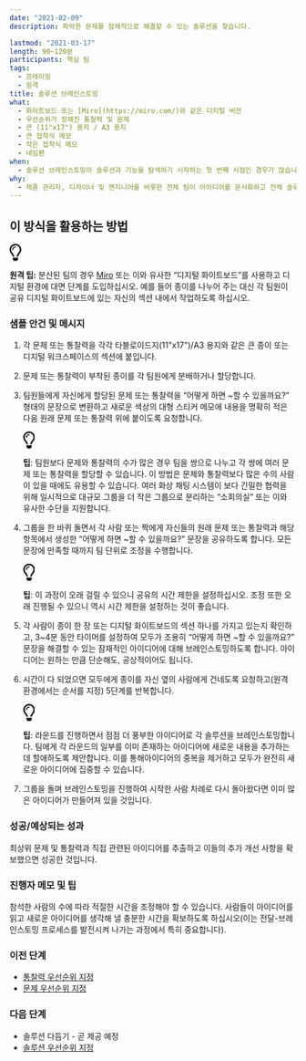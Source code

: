 ```yaml
---
date: "2021-02-09"
description: 파악한 문제를 잠재적으로 해결할 수 있는 솔루션을 찾습니다.

lastmod: "2021-03-17"
length: 90~120분
participants: 핵심 팀
tags:
  - 프레이밍
  - 원격
title: 솔루션 브레인스토밍
what:
  - 화이트보드 또는 [Miro](https://miro.com/)와 같은 디지털 버전
  - 우선순위가 정해진 통찰력 및 문제
  - 큰 (11"x17") 용지 / A3 용지
  - 큰 접착식 메모
  - 작은 접착식 메모
  - 네임펜
when:
  - 솔루션 브레인스토밍이 솔루션과 기능을 탐색하기 시작하는 첫 번째 시점인 경우가 많습니다. 일반적으로 가장 중요한 문제를 먼저 해결해야 하므로 통찰력과 문제들을 파악하고 우선순위를 정한 후에 이 활동을 수행합니다.
why:
  - 제품 관리자, 디자이너 및 엔지니어를 비롯한 전체 팀이 아이디어를 문서화하고 전체 솔루션에 기여할 수 있도록 이 활동을 수행하여 제품의 성공에 대한 공동 책임을 강화합니다. 결국, 좋은 아이디어를 한 부서가 독차지하는 일이 없도록 해야 합니다.
---
```


<h2 id="how-to-use-this-method">이 방식을 활용하는
방법</h2>

<div class="callout td-box--gray-darkest p-3 my-5
border-bottom border-right border-left border-top row"><div
class="col-1 row align-items-center
justify-content-center"><svg height="30"
aria-hidden="true" focusable="false"
data-prefix="far" data-icon="lightbulb"
role="img" xmlns="http://www.w3.org/2000/svg"
viewBox="0 0 352 512" class="svg-inline--fa
fa-lightbulb"><path fill="currentColor"
d="M176 80c-52.94 0-96 43.06-96 96 0 8.84 7.16 16 16 16s16-7.16
16-16c0-35.3 28.72-64 64-64 8.84 0 16-7.16 16-16s-7.16-16-16-16zM96.06
459.17c0 3.15.93 6.22 2.68 8.84l24.51 36.84c2.97 4.46 7.97 7.14 13.32
7.14h78.85c5.36 0 10.36-2.68 13.32-7.14l24.51-36.84c1.74-2.62 2.67-5.7
2.68-8.84l.05-43.18H96.02l.04 43.18zM176 0C73.72 0 0 82.97 0 176c0
44.37 16.45 84.85 43.56 115.78 16.64 18.99 42.74 58.8 52.42
92.16v.06h48v-.12c-.01-4.77-.72-9.51-2.15-14.07-5.59-17.81-22.82-64.77-62.17-109.67-20.54-23.43-31.52-53.15-31.61-84.14-.2-73.64
59.67-128 127.95-128 70.58 0 128 57.42 128 128 0 30.97-11.24
60.85-31.65 84.14-39.11 44.61-56.42 91.47-62.1 109.46a47.507 47.507 0
0 0-2.22 14.3v.1h48v-.05c9.68-33.37 35.78-73.18 52.42-92.16C335.55
260.85 352 220.37 352 176 352 78.8 273.2 0 176 0z"
class=""></path></svg></div><div
class="col-11"><p><strong>원격
팁:</strong> 분산된 팀의 경우 <a href="https://miro.com/"
target="_blank" rel="nofollow">Miro</a>
또는 이와 유사한 “디지털 화이트보드”를 사용하고 디지털 환경에 대면 단계를 도입하십시오. 예를 들어 종이를 나누어 주는 대신
각 팀원이 공유 디지털 화이트보드에 있는 자신의 섹션 내에서 작업하도록
하십시오.</p></div></div>

<div class="bg-gray-dark p-lg-5 p-3 mb-4"><div
class="col-lg-9"><h3
id="sample-agenda--prompts">샘플 안건 및 메시지</h3>

<ol>

<li>

<p>각 문제 또는 통찰력을 각각 타블로이드지(11&quot;x17&quot;)/A3 용지와 같은 큰
종이 또는 디지털 워크스페이스의 섹션에 붙입니다.</p>

</li>

<li>

<p>문제 또는 통찰력이 부착된 종이를 각 팀원에게 분배하거나 할당합니다.</p>

</li>

<li>

<p>팀원들에게 자신에게 할당된 문제 또는 통찰력을 “어떻게 하면 ~할 수 있을까요?” 형태의 문장으로 변환하고
새로운 색상의 대형 스티커 메모에 내용을 명확히 적은 다음 원래 문제 또는 통찰력 위에 붙이도록 요청합니다.</p>

<div class="callout td-box--gray-darkest p-3 my-5
border-bottom border-right border-left border-top row"><div
class="col-1 row align-items-center
justify-content-center"><svg height="30"
aria-hidden="true" focusable="false"
data-prefix="far" data-icon="lightbulb"
role="img" xmlns="http://www.w3.org/2000/svg"
viewBox="0 0 352 512" class="svg-inline--fa
fa-lightbulb"><path fill="currentColor"
d="M176 80c-52.94 0-96 43.06-96 96 0 8.84 7.16 16 16 16s16-7.16
16-16c0-35.3 28.72-64 64-64 8.84 0 16-7.16 16-16s-7.16-16-16-16zM96.06
459.17c0 3.15.93 6.22 2.68 8.84l24.51 36.84c2.97 4.46 7.97 7.14 13.32
7.14h78.85c5.36 0 10.36-2.68 13.32-7.14l24.51-36.84c1.74-2.62 2.67-5.7
2.68-8.84l.05-43.18H96.02l.04 43.18zM176 0C73.72 0 0 82.97 0 176c0
44.37 16.45 84.85 43.56 115.78 16.64 18.99 42.74 58.8 52.42
92.16v.06h48v-.12c-.01-4.77-.72-9.51-2.15-14.07-5.59-17.81-22.82-64.77-62.17-109.67-20.54-23.43-31.52-53.15-31.61-84.14-.2-73.64
59.67-128 127.95-128 70.58 0 128 57.42 128 128 0 30.97-11.24
60.85-31.65 84.14-39.11 44.61-56.42 91.47-62.1 109.46a47.507 47.507 0
0 0-2.22 14.3v.1h48v-.05c9.68-33.37 35.78-73.18 52.42-92.16C335.55
260.85 352 220.37 352 176 352 78.8 273.2 0 176 0z"
class=""></path></svg></div><div
class="col-11"><p><strong>팁</strong>:
팀원보다 문제와 통찰력의 수가 많은 경우 팀을 쌍으로 나누고 각 쌍에 여러 문제 또는 통찰력을 할당할 수 있습니다. 이 방법은
문제와 통찰력보다 많은 수의 사람이 있을 때에도 유용할 수 있습니다. 여러 화상 채팅 시스템이 보다 긴밀한 협력을 위해
일시적으로 대규모 그룹을 더 작은 그룹으로 분리하는 “소회의실” 또는 이와 유사한 수단을
지원합니다.</p></div></div>

</li>

<li>

<p>그룹을 한 바퀴 돌면서 각 사람 또는 짝에게 자신들의 원래 문제 또는 통찰력과 해당 항목에서 생성한 “어떻게
하면 ~할 수 있을까요?” 문장을 공유하도록 합니다. 모든 문장에 만족할 때까지 팀 단위로 조정을
수행합니다.</p>

<div class="callout td-box--gray-darkest p-3 my-5
border-bottom border-right border-left border-top row"><div
class="col-1 row align-items-center
justify-content-center"><svg height="30"
aria-hidden="true" focusable="false"
data-prefix="far" data-icon="lightbulb"
role="img" xmlns="http://www.w3.org/2000/svg"
viewBox="0 0 352 512" class="svg-inline--fa
fa-lightbulb"><path fill="currentColor"
d="M176 80c-52.94 0-96 43.06-96 96 0 8.84 7.16 16 16 16s16-7.16
16-16c0-35.3 28.72-64 64-64 8.84 0 16-7.16 16-16s-7.16-16-16-16zM96.06
459.17c0 3.15.93 6.22 2.68 8.84l24.51 36.84c2.97 4.46 7.97 7.14 13.32
7.14h78.85c5.36 0 10.36-2.68 13.32-7.14l24.51-36.84c1.74-2.62 2.67-5.7
2.68-8.84l.05-43.18H96.02l.04 43.18zM176 0C73.72 0 0 82.97 0 176c0
44.37 16.45 84.85 43.56 115.78 16.64 18.99 42.74 58.8 52.42
92.16v.06h48v-.12c-.01-4.77-.72-9.51-2.15-14.07-5.59-17.81-22.82-64.77-62.17-109.67-20.54-23.43-31.52-53.15-31.61-84.14-.2-73.64
59.67-128 127.95-128 70.58 0 128 57.42 128 128 0 30.97-11.24
60.85-31.65 84.14-39.11 44.61-56.42 91.47-62.1 109.46a47.507 47.507 0
0 0-2.22 14.3v.1h48v-.05c9.68-33.37 35.78-73.18 52.42-92.16C335.55
260.85 352 220.37 352 176 352 78.8 273.2 0 176 0z"
class=""></path></svg></div><div
class="col-11"><p><strong>팁</strong>: 이
과정이 오래 걸릴 수 있으니 공유의 시간 제한을 설정하십시오. 조정 또한 오래 진행될 수 있으니 역시 시간 제한을 설정하는
것이 좋습니다.</p></div></div>

</li>

<li>

<p>각 사람이 종이 한 장 또는 디지털 화이트보드의 섹션 하나를 가지고 있는지 확인하고, 3~4분 동안 타이머를
설정하여 모두가 조용히 “어떻게 하면 ~할 수 있을까요?” 문장을 해결할 수 있는 잠재적인 아이디어에 대해 브레인스토밍하도록
합니다. 아이디어는 원하는 만큼 단순해도, 공상적이어도 됩니다.</p>

</li>

<li>

<p>시간이 다 되었으면 모두에게 종이를 자신 옆의 사람에게 건네도록 요청하고(원격 환경에서는 순서를 지정)
5단계를 반복합니다.</p>

<div class="callout td-box--gray-darkest p-3 my-5
border-bottom border-right border-left border-top row"><div
class="col-1 row align-items-center
justify-content-center"><svg height="30"
aria-hidden="true" focusable="false"
data-prefix="far" data-icon="lightbulb"
role="img" xmlns="http://www.w3.org/2000/svg"
viewBox="0 0 352 512" class="svg-inline--fa
fa-lightbulb"><path fill="currentColor"
d="M176 80c-52.94 0-96 43.06-96 96 0 8.84 7.16 16 16 16s16-7.16
16-16c0-35.3 28.72-64 64-64 8.84 0 16-7.16 16-16s-7.16-16-16-16zM96.06
459.17c0 3.15.93 6.22 2.68 8.84l24.51 36.84c2.97 4.46 7.97 7.14 13.32
7.14h78.85c5.36 0 10.36-2.68 13.32-7.14l24.51-36.84c1.74-2.62 2.67-5.7
2.68-8.84l.05-43.18H96.02l.04 43.18zM176 0C73.72 0 0 82.97 0 176c0
44.37 16.45 84.85 43.56 115.78 16.64 18.99 42.74 58.8 52.42
92.16v.06h48v-.12c-.01-4.77-.72-9.51-2.15-14.07-5.59-17.81-22.82-64.77-62.17-109.67-20.54-23.43-31.52-53.15-31.61-84.14-.2-73.64
59.67-128 127.95-128 70.58 0 128 57.42 128 128 0 30.97-11.24
60.85-31.65 84.14-39.11 44.61-56.42 91.47-62.1 109.46a47.507 47.507 0
0 0-2.22 14.3v.1h48v-.05c9.68-33.37 35.78-73.18 52.42-92.16C335.55
260.85 352 220.37 352 176 352 78.8 273.2 0 176 0z"
class=""></path></svg></div><div
class="col-11"><p><strong>팁</strong>:
라운드를 진행하면서 점점 더 풍부한 아이디어로 각 솔루션을 브레인스토밍합니다. 팀에게 각 라운드의 일부를 이미 존재하는
아이디어에 새로운 내용을 추가하는 데 할애하도록 제안합니다. 이를 통해아이디어의 중복을 제거하고 모두가 완전히 새로운
아이디어에 집중할 수 있습니다.</p></div></div>

</li>

<li>

<p>그룹을 돌며 브레인스토밍을 진행하여 시작한 사람 차례로 다시 돌아왔다면 이미 많은 아이디어가 만들어져 있을
것입니다.</p>

</li>

</ol>

</div></div>

<div class="bg-gray-dark p-lg-5 p-3 mb-4"><div
class="col-lg-9"><h3
id="successexpected-outcomes">성공/예상되는 성과</h3>

<p>최상위 문제 및 통찰력과 직접 관련된 아이디어를 추출하고 이들의 추가 개선 사항을 확보했으면 성공한
것입니다.</div></div>

<div class="bg-gray-dark p-lg-5 p-3 mb-4"><div
class="col-lg-9"><h3
id="facilitator-notes--tips">진행자 메모 및 팁</h3>

<p>참석한 사람의 수에 따라 적절한 시간을 조정해야 할 수 있습니다. 사람들이 아이디어를 읽고 새로운 아이디어를
생각해 낼 충분한 시간을 확보하도록 하십시오(이는 전달-브레인스토밍 프로세스를 발전시켜 나가는 과정에서 특히
중요합니다).</div></div>

<div class="bg-gray-dark p-lg-5 p-3 mb-4"><div
class="col-lg-9"><h3 id="preceding">이전
단계</h3>

<ul>

<li><a
href="/practices/insight-prioritization/">통찰력
우선순위 지정</a></li>

<li><a
href="/practices/problem-prioritization/">문제
우선순위 지정</a></li>

</ul>

</div></div>

<div class="bg-gray-dark p-lg-5 p-3 mb-4"><div
class="col-lg-9"><h3 id="following">다음
단계</h3>

<ul>

<li>솔루션 다듬기 - 곧 제공 예정</li>

<li><a
href="/practices/solution-prioritization/">솔루션
우선순위 지정</a></li>

</ul>

</div></div>
